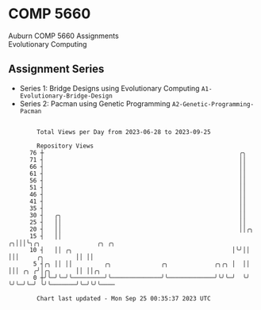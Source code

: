 # COMP 5660
Auburn COMP 5660 Assignments  
Evolutionary Computing

## Assignment Series
- Series 1: Bridge Designs using Evolutionary Computing `A1-Evolutionary-Bridge-Design`
- Series 2: Pacman using Genetic Programming `A2-Genetic-Programming-Pacman`

```

        Total Views per Day from 2023-06-28 to 2023-09-25

        Repository Views
      76 ┼                                                       ╭╮
      71 ┤                                                       ││
      66 ┤                                                       ││
      61 ┤                                                       ││
      56 ┤                                                       ││
      51 ┤                                                       ││
      46 ┤                                                       ││
      41 ┤                                                       ││
      35 ┤                                                       ││
      30 ┤   ╭╮                                                  ││
      25 ┤   ││                                                  ││
      20 ┤   ││                                                  ││╭╮
      15 ┤   ││                                                ╭╮│││╰╮╭╮                ╭╮ ╭╮
      10 ┤   ││ ╭╮                                             │╰╯││ │││     ╭╮         ││ ││
       5 ┤╭╮ ││ ││         ╭╮              ╭╮             ╭╮╭╮ │  ││ │││ ╭╮ ╭╯│╭╮       ││ ││╭╮
       0 ┼╯╰─╯╰─╯╰─────────╯╰──────────────╯╰─────────────╯╰╯╰─╯  ╰╯ ╰╯╰─╯╰─╯ ╰╯╰───────╯╰─╯╰╯╰────

        Chart last updated - Mon Sep 25 00:35:37 2023 UTC
        
```

